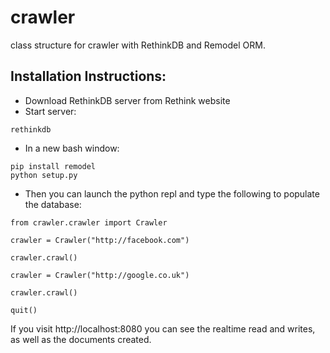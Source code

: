 # crawler
class structure for crawler with RethinkDB and Remodel ORM.

## Installation Instructions:
* Download RethinkDB server from Rethink website
* Start server:
```
rethinkdb
```
* In a new bash window:
```
pip install remodel
python setup.py
```
* Then you can launch the python repl and type the following to populate the database:
```
from crawler.crawler import Crawler

crawler = Crawler("http://facebook.com")

crawler.crawl()

crawler = Crawler("http://google.co.uk")

crawler.crawl()

quit()
```
If you visit http://localhost:8080 you can see the realtime read and writes, as well as the documents created.
